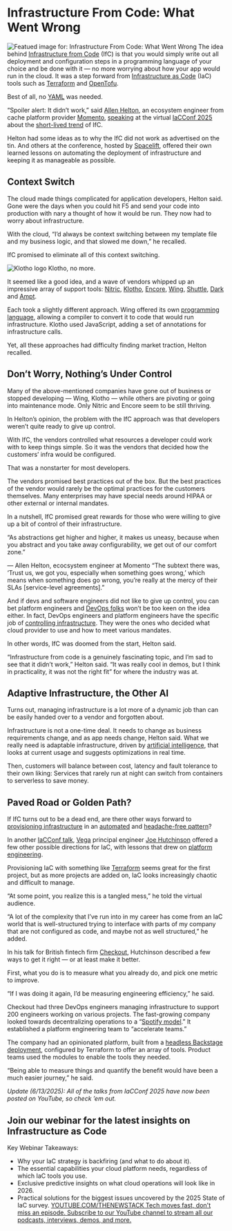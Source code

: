 # Infrastructure From Code: What Went Wrong
![Featued image for: Infrastructure From Code: What Went Wrong](https://cdn.thenewstack.io/media/2025/05/4e5c6ab7-ifc-control-1024x573.png)
The idea behind [Infrastructure from Code](https://thenewstack.io/infrastructure-as-code-is-dead-long-live-infrastructure-from-code/) (IfC) is that you would simply write out all deployment and configuration steps in a programming language of your choice and be done with it — no more worrying about how your app would run in the cloud. It was a step forward from [Infrastructure as Code](https://thenewstack.io/infrastructure-as-code-in-2024-why-its-still-so-terrible/) (IaC) tools such as [Terraform](https://thenewstack.io/red-hat-ansible-and-hashicorp-terraform-will-be-coming-together/) and [OpenTofu](https://thenewstack.io/opentofu-turns-one-with-opentofu-1-9-0/).

Best of all, no [YAML](https://thenewstack.io/with-yamlscript-yaml-becomes-a-proper-programming-language/) was needed.

“Spoiler alert: It didn’t work,” said [Allen Helton](https://github.com/allenheltondev), an ecosystem engineer from cache platform provider [Momento](https://www.gomomento.com/company/about/), [speaking](https://www.youtube.com/watch?v=10mU9eqN7m4&list=PLocaoeyiLZlU1jkC6Kysu_IyD8h3wE3mL&index=11) at the virtual [IaCConf 2025](https://www.linkedin.com/showcase/iac-conf/) about the [short-lived trend](https://thenewstack.io/infrastructure-from-code-gives-ops-needed-freedom/) of IfC.

Helton had some ideas as to why the IfC did not work as advertised on the tin. And others at the conference, hosted by [Spacelift](https://spacelift.io/?utm_content=inline+mention), offered their own learned lessons on automating the deployment of infrastructure and keeping it as manageable as possible.

## Context Switch
The cloud made things complicated for application developers, Helton said. Gone were the days when you could hit F5 and send your code into production with nary a thought of how it would be run. They now had to worry about infrastructure.

With the cloud, “I’d always be context switching between my template file and my business logic, and that slowed me down,” he recalled.

IfC promised to eliminate all of this context switching.

![Klotho logo](https://cdn.thenewstack.io/media/2025/05/3bf95233-klotho-150x150.jpg)
Klotho, no more.

It seemed like a good idea, and a wave of vendors whipped up an impressive array of support tools: [Nitric](https://nitric.io?utm_content=inline+mention), [Klotho](https://klo.dev/ifc/), [Encore](https://encore.dev/docs/ts), [Wing](https://thenewstack.io/wing-the-startup-failed-but-the-language-has-potential/), [Shuttle](https://www.shuttle.dev/blog/2022/05/09/ifc), [Dark](https://blog.darklang.com/what-is-dark/) and [Ampt](https://www.getampt.com/docs/overview/).

Each took a slightly different approach. Wing offered its own [programming language](https://thenewstack.io/winglang-cloud-development-programming-for-the-ai-era/), allowing a compiler to convert it to code that would run infrastructure. Klotho used JavaScript, adding a set of annotations for infrastructure calls.

Yet, all these approaches had difficulty finding market traction, Helton recalled.

## Don’t Worry, Nothing’s Under Control
Many of the above-mentioned companies have gone out of business or stopped developing — Wing, Klotho — while others are pivoting or going into maintenance mode. Only Nitric and Encore seem to be still thriving.

In Helton’s opinion, the problem with the IfC approach was that developers weren’t quite ready to give up control.

With IfC, the vendors controlled what resources a developer could work with to keep things simple. So it was the vendors that decided how the customers’ infra would be configured.

That was a nonstarter for most developers.

The vendors promised best practices out of the box. But the best practices of the vendor would rarely be the optimal practices for the customers themselves. Many enterprises may have special needs around HIPAA or other external or internal mandates.

In a nutshell, IfC promised great rewards for those who were willing to give up a bit of control of their infrastructure.

“As abstractions get higher and higher, it makes us uneasy, because when you abstract and you take away configurability, we get out of our comfort zone.”

— Allen Helton, ecocsystem engineer at Momento
“The subtext there was, ‘Trust us, we got you, especially when something goes wrong,’ which means when something does go wrong, you’re really at the mercy of their SLAs [service-level agreements].”

And if devs and software engineers did not like to give up control, you can bet platform engineers and [DevOps folks](https://thenewstack.io/devops/) won’t be too keen on the idea either. In fact, DevOps engineers and platform engineers have the specific job of [controlling infrastructure](https://thenewstack.io/foundational-concepts-in-platform-engineering/). They were the ones who decided what cloud provider to use and how to meet various mandates.

In other words, IfC was doomed from the start, Helton said.

“Infrastructure from code is a genuinely fascinating topic, and I’m sad to see that it didn’t work,” Helton said. “It was really cool in demos, but I think in practicality, it was not the right fit” for where the industry was at.

## Adaptive Infrastructure, the Other AI
Turns out, managing infrastructure is a lot more of a dynamic job than can be easily handed over to a vendor and forgotten about.

Infrastructure is not a one-time deal. It needs to change as business requirements change, and as app needs change, Helton said. What we really need is adaptable infrastructure, driven by [artificial intelligence](https://thenewstack.io/ai-engineering/), that looks at current usage and suggests optimizations in real time.

Then, customers will balance between cost, latency and fault tolerance to their own liking: Services that rarely run at night can switch from containers to serverless to save money.

## Paved Road or Golden Path?
If IfC turns out to be a dead end, are there other ways forward to [provisioning infrastructure](https://thenewstack.io/terraform-1-0-reflects-what-hashicorp-has-learned-about-infrastructure-as-code/) in an [automated](https://thenewstack.io/iac-is-too-complicated-wheres-that-easy-button/) and [headache-free pattern](https://thenewstack.io/infrastructure-as-code-in-2024-why-its-still-so-terrible/)?

In another [IaCConf talk](https://www.youtube.com/watch?v=iSK-6INXBYo&t=1347s), [Vega](https://www.vega-alts.com/) principal engineer [Joe Hutchinson](https://www.linkedin.com/in/joe-hutchinson-459681103/) offered a few other possible directions for IaC, with lessons that drew on [platform engineering](https://thenewstack.io/platform-engineering/).

Provisioning IaC with something like [Terraform](https://thenewstack.io/terraform-and-the-tooling-multiverse-in-the-future-of-iac/) seems great for the first project, but as more projects are added on, IaC looks increasingly chaotic and difficult to manage.

“At some point, you realize this is a tangled mess,” he told the virtual audience.

“A lot of the complexity that I’ve run into in my career has come from an IaC world that is well-structured trying to interface with parts of my company that are not configured as code, and maybe not as well structured,” he added.

In his talk for British fintech firm [Checkout](https://www.checkout.com/), Hutchinson described a few ways to get it right — or at least make it better.

First, what you do is to measure what you already do, and pick one metric to improve.

“If I was doing it again, I’d be measuring engineering efficiency,” he said.

Checkout had three DevOps engineers managing infrastructure to support 200 engineers working on various projects. The fast-growing company looked towards decentralizing operations to a “[Spotify model](https://thenewstack.io/platformcon-how-spotify-manages-infrastructure-with-gitops/).” It established a platform engineering team to “accelerate teams.”

The company had an opinionated platform, built from a [headless Backstage deployment](https://thenewstack.io/five-years-in-backstage-is-just-getting-started/), configured by Terraform to offer an array of tools. Product teams used the modules to enable the tools they needed.

“Being able to measure things and quantify the benefit would have been a much easier journey,” he said.

*Update (6/13/2025): All of the talks from IaCConf 2025 have now been posted on YouTube, so check ’em out.*
## Join our webinar for the latest insights on Infrastructure as Code
Key Webinar Takeaways:

- Why your IaC strategy is backfiring (and what to do about it).
- The essential capabilities your cloud platform needs, regardless of which IaC tools you use.
- Exclusive predictive insights on what cloud operations will look like in 2026.
- Practical solutions for the biggest issues uncovered by the 2025 State of IaC survey.
[
YOUTUBE.COM/THENEWSTACK
Tech moves fast, don't miss an episode. Subscribe to our YouTube
channel to stream all our podcasts, interviews, demos, and more.
](https://youtube.com/thenewstack?sub_confirmation=1)